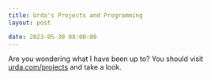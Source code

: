 ```yaml
---
title: Urda's Projects and Programming
layout: post

date: 2023-05-30 08:00:00
---
```


Are you wondering what I have been up to? You should visit [urda.com/projects](https://urda.com/projects/) and take a look.

